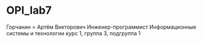 # OPI_lab7
Горчанин =
Артём
Викторович
Инженер-программист
Информационные системы и технологии
курс 1, группа 3, подгруппа 1
